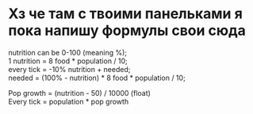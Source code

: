 # Хз че там с твоими панельками я пока напишу формулы свои сюда

nutrition can be 0-100 (meaning %); <br />
1 nutrition = 8 food * population / 10; <br />
every tick = -10% nutrition + needed; <br />
needed = (100% - nutrition) * 8 food * population / 10; <br />

Pop growth = (nutrition - 50) / 10000 (float) <br />
Every tick = population * pop growth <br />